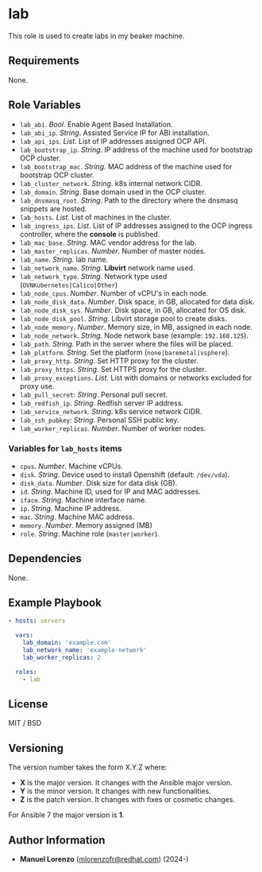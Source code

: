 # lab
This role is used to create labs in my beaker machine.

## Requirements
None.

## Role Variables
* `lab_abi`. _Bool_. Enable Agent Based Installation.
* `lab_abi_ip`. _String_. Assisted Service IP for ABI installation.
* `lab_api_ips`. _List_. List of IP addresses assigned OCP API.
* `lab_bootstrap_ip`. _String_. IP address of the machine used for bootstrap OCP cluster.
* `lab_bootstrap_mac`. _String_. MAC address of the machine used for bootstrap OCP cluster.
* `lab_cluster_network`. _String_. k8s internal network CIDR.
* `lab_domain`. _String_. Base domain used in the OCP cluster.
* `lab_dnsmasq_root`. _String_. Path to the directory where the dnsmasq snippets are hosted.
* `lab_hosts`. _List_. List of machines in the cluster.
* `lab_ingress_ips`. _List_. List of IP addresses assigned to the OCP ingress controller, where the **console** is published.
* `lab_mac_base`. _String_. MAC vendor address for the lab.
* `lab_master_replicas`. _Number_. Number of master nodes.
* `lab_name`. _String_. lab name.
* `lab_network_name`. _String_. **Libvirt** network name used.
* `lab_network_type`. _String_. Network type used (`OVNKubernetes|Calico|Other`)
* `lab_node_cpus`. _Number_. Number of vCPU's in each node.
* `lab_node_disk_data`. _Number_. Disk space, in GB, allocated for data disk.
* `lab_node_disk_sys`. _Number_. Disk space, in GB, allocated for OS disk.
* `lab_node_disk_pool`. _String_. Libvirt storage pool to create disks.
* `lab_node_memory`. _Number_. Memory size, in MB, assigned in each node.
* `lab_node_network`. _String_. Node network base (example: `192.168.125`).
* `lab_path`. _String_. Path in the server where the files will be placed.
* `lab_platform`. _String_. Set the platform (`none|baremetal|vsphere`).
* `lab_proxy_http`. _String_. Set HTTP proxy for the cluster.
* `lab_proxy_https`. _String_. Set HTTPS proxy for the cluster.
* `lab_proxy_exceptions`. _List_. List with domains or networks excluded for proxy use.
* `lab_pull_secret`: _String_. Personal pull secret.
* `lab_redfish_ip`. _String_. Redfish server IP address.
* `lab_service_network`. _String_. k8s service network CIDR.
* `lab_ssh_pubkey`: _String_. Personal SSH public key.
* `lab_worker_replicas`. _Number_. Number of worker nodes.

### Variables for `lab_hosts` items
* `cpus`. _Number_. Machine vCPUs.
* `disk`. _String_. Device used to install Openshift (default: `/dev/vda`).
* `disk_data`. _Number_. Disk size for data disk (GB).
* `id`. _String_. Machine ID, used for IP and MAC addresses.
* `iface`. _String_. Machine interface name.
* `ip`. _String_. Machine IP address.
* `mac`. _String_. Machine MAC address.
* `memory`. _Number_. Memory assigned (MB)
* `role`. _String_. Machine role (`master|worker`).

## Dependencies
None.

## Example Playbook
```yaml
- hosts: servers

  vars:
    lab_domain: 'example.com'
    lab_network_name: 'example-network'
    lab_worker_replicas: 2

  roles:
    - lab
```

## License
MIT / BSD

## Versioning
The version number takes the form X.Y.Z where:
* **X** is the major version. It changes with the Ansible major version.
* **Y** is the minor version. It changes with new functionalities.
* **Z** is the patch version. It changes with fixes or cosmetic changes.

For Ansible 7 the major version is **1**.

## Author Information
 - **Manuel Lorenzo** (mlorenzofr@redhat.com) (2024-)
